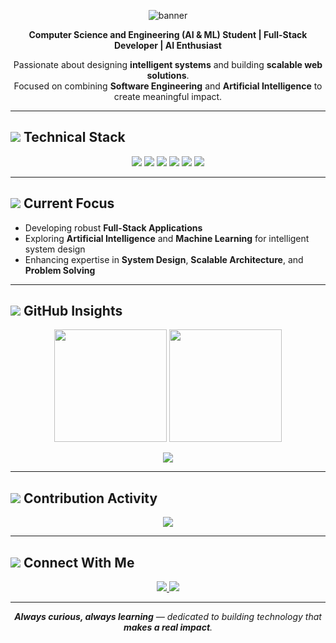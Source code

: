 <p align="center">
  <img src="https://capsule-render.vercel.app/api?type=waving&color=0A66C2&height=180&section=header&text=David%20Vensilin%20R&fontSize=40&fontColor=ffffff&animation=fadeIn&fontAlignY=35" alt="banner" />
</p>

<p align="center">
  <strong>Computer Science and Engineering (AI & ML) Student | Full-Stack Developer | AI Enthusiast</strong>
</p>

<p align="center">
  Passionate about designing <strong>intelligent systems</strong> and building <strong>scalable web solutions</strong>.<br>
  Focused on combining <strong>Software Engineering</strong> and <strong>Artificial Intelligence</strong> to create meaningful impact.
</p>

---

<h2>
  <img src="https://img.icons8.com/?size=28&id=20909&format=png&color=0A66C2" /> Technical Stack
</h2>

<p align="center">
  <img src="https://img.shields.io/badge/Python-3776AB?style=for-the-badge&logo=python&logoColor=white" />
  <img src="https://img.shields.io/badge/Java-ED8B00?style=for-the-badge&logo=openjdk&logoColor=white" />
  <img src="https://img.shields.io/badge/Next.js-000000?style=for-the-badge&logo=nextdotjs&logoColor=white" />
  <img src="https://img.shields.io/badge/MongoDB-47A248?style=for-the-badge&logo=mongodb&logoColor=white" />
  <img src="https://img.shields.io/badge/MySQL-005C84?style=for-the-badge&logo=mysql&logoColor=white" />
  <img src="https://img.shields.io/badge/OOP-0081CB?style=for-the-badge&logo=dependabot&logoColor=white" />
</p>

---

<h2>
  <img src="https://img.icons8.com/?size=28&id=44644&format=png&color=0A66C2" /> Current Focus
</h2>

- Developing robust **Full-Stack Applications**
- Exploring **Artificial Intelligence** and **Machine Learning** for intelligent system design  
- Enhancing expertise in **System Design**, **Scalable Architecture**, and **Problem Solving**

---

<h2>
  <img src="https://img.icons8.com/?size=28&id=111259&format=png&color=0A66C2" /> GitHub Insights
</h2>

<p align="center">
  <img src="https://github-readme-stats.vercel.app/api?username=DavidVensilinR&show_icons=true&theme=default&border_color=0A66C2&title_color=0A66C2&icon_color=0A66C2&text_color=222222&bg_color=ffffff&hide_rank=false&custom_title=David's%20GitHub%20Statistics" height="180" />
  <img src="https://github-readme-stats.vercel.app/api/top-langs/?username=DavidVensilinR&layout=compact&theme=default&border_color=0A66C2&title_color=0A66C2&text_color=222222&bg_color=ffffff" height="180" />
</p>

<p align="center">
  <img src="https://github-profile-trophy.vercel.app/?username=DavidVensilinR&theme=flat&no-frame=true&margin-w=15&title=Commit,Repositories,Followers,Stars&column=4&title_color=0A66C2" />
</p>

---

<h2>
  <img src="https://img.icons8.com/?size=28&id=123792&format=png&color=0A66C2" /> Contribution Activity
</h2>

<p align="center">
  <img src="https://github-readme-activity-graph.vercel.app/graph?username=DavidVensilinR&theme=github-light&bg_color=ffffff&color=0A66C2&line=0A66C2&point=0A66C2&area=true&hide_border=true" />
</p>

---

<h2>
  <img src="https://img.icons8.com/?size=28&id=8808&format=png&color=0A66C2" /> Connect With Me
</h2>

<p align="center">
  <a href="https://linkedin.com/in/davidvensilinr">
    <img src="https://img.shields.io/badge/LinkedIn-0A66C2?style=for-the-badge&logo=linkedin&logoColor=white" />
  </a>
  <a href="https://mail.google.com/mail/?view=cm&to=davidvensilinr@gmail.com">
    <img src="https://img.shields.io/badge/Email-D14836?style=for-the-badge&logo=gmail&logoColor=white" />
  </a>
</p>

---

<p align="center">
  <i><strong>Always curious, always learning</strong> — dedicated to building technology that <strong>makes a real impact</strong>.</i>
</p>
